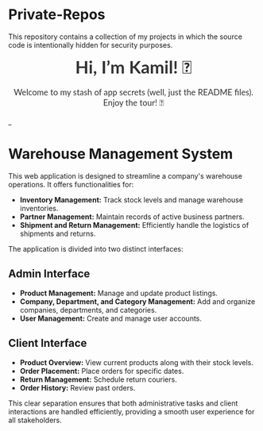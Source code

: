# Private-Repos
This repository contains a collection of my projects in which the source code is intentionally hidden for security purposes.

<div align="center" style="font-family: 'Lato', sans-serif; color: #333;">
<!--     <img width="80" alt="image" src="https://github.com/user-attachments/assets/aea702a7-0fa7-424a-a536-d3a60af7353d" style="border-radius: 40px; margin-bottom: 20px;"> -->
    <h1 style="font-size: 2.5em; margin: 0;">Hi, I’m Kamil! 👋</h1>
    <p style="font-size: 1.2em; margin: 20px 0;">Welcome to my stash of app secrets (well, just the README files). Enjoy the tour! 🚀</p>
</div>

_

# Warehouse Management System

This web application is designed to streamline a company's warehouse operations. It offers functionalities for:

- **Inventory Management:** Track stock levels and manage warehouse inventories.
- **Partner Management:** Maintain records of active business partners.
- **Shipment and Return Management:** Efficiently handle the logistics of shipments and returns.

The application is divided into two distinct interfaces:

## Admin Interface
- **Product Management:** Manage and update product listings.
- **Company, Department, and Category Management:** Add and organize companies, departments, and categories.
- **User Management:** Create and manage user accounts.

## Client Interface
- **Product Overview:** View current products along with their stock levels.
- **Order Placement:** Place orders for specific dates.
- **Return Management:** Schedule return couriers.
- **Order History:** Review past orders.

This clear separation ensures that both administrative tasks and client interactions are handled efficiently, providing a smooth user experience for all stakeholders.

